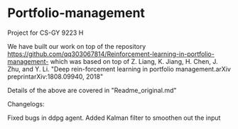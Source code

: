 # Portfolio-management
Project for CS-GY 9223 H

We have built our work on top of the repository https://github.com/qq303067814/Reinforcement-learning-in-portfolio-management- which was based on top of Z. Liang, K. Jiang, H. Chen, J. Zhu, and Y. Li. "Deep rein-forcement learning in portfolio management.arXiv preprintarXiv:1808.09940, 2018"

Details of the above are covered in "Readme_original.md"

Changelogs:

Fixed bugs in ddpg agent.
Added Kalman filter to smoothen out the input